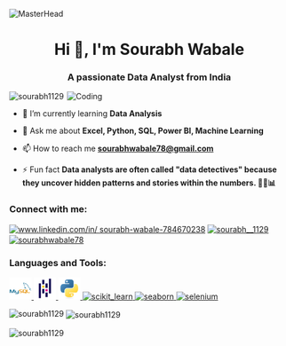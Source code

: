![MasterHead](https://visme.co/blog/wp-content/uploads/2020/06/animated-interactive-infographics-header-wide.gif)

<h1 align="center">Hi 👋, I'm Sourabh Wabale</h1>
<h3 align="center">A passionate Data Analyst from India</h3>
<img align="right" alt="Coding" width="400" src="https://indoanalytica.com/static/images/data-science-1.gif">


<p align="left"> <img src="https://komarev.com/ghpvc/?username=sourabh1129&label=Profile%20views&color=0e75b6&style=flat" alt="sourabh1129" /> </p>

- 🌱 I’m currently learning **Data Analysis**

- 💬 Ask me about **Excel, Python, SQL, Power BI, Machine Learning**

- 📫 How to reach me **sourabhwabale78@gmail.com**

- ⚡ Fun fact **Data analysts are often called "data detectives" because they uncover hidden patterns and stories within the numbers. 🕵️‍♂️📊**

<h3 align="left">Connect with me:</h3>
<p align="left">
<a href="https://linkedin.com/in/www.linkedin.com/in/ sourabh-wabale-784670238" target="blank"><img align="center" src="https://raw.githubusercontent.com/rahuldkjain/github-profile-readme-generator/master/src/images/icons/Social/linked-in-alt.svg" alt="www.linkedin.com/in/ sourabh-wabale-784670238" height="30" width="40" /></a>
<a href="https://instagram.com/sourabh__1129" target="blank"><img align="center" src="https://raw.githubusercontent.com/rahuldkjain/github-profile-readme-generator/master/src/images/icons/Social/instagram.svg" alt="sourabh__1129" height="30" width="40" /></a>
<a href="https://www.hackerrank.com/sourabhwabale78" target="blank"><img align="center" src="https://raw.githubusercontent.com/rahuldkjain/github-profile-readme-generator/master/src/images/icons/Social/hackerrank.svg" alt="sourabhwabale78" height="30" width="40" /></a>
</p>

<h3 align="left">Languages and Tools:</h3>
<p align="left"> <a href="https://www.mysql.com/" target="_blank" rel="noreferrer"> <img src="https://raw.githubusercontent.com/devicons/devicon/master/icons/mysql/mysql-original-wordmark.svg" alt="mysql" width="40" height="40"/> </a> <a href="https://pandas.pydata.org/" target="_blank" rel="noreferrer"> <img src="https://raw.githubusercontent.com/devicons/devicon/2ae2a900d2f041da66e950e4d48052658d850630/icons/pandas/pandas-original.svg" alt="pandas" width="40" height="40"/> </a> <a href="https://www.python.org" target="_blank" rel="noreferrer"> <img src="https://raw.githubusercontent.com/devicons/devicon/master/icons/python/python-original.svg" alt="python" width="40" height="40"/> </a> <a href="https://scikit-learn.org/" target="_blank" rel="noreferrer"> <img src="https://upload.wikimedia.org/wikipedia/commons/0/05/Scikit_learn_logo_small.svg" alt="scikit_learn" width="40" height="40"/> </a> <a href="https://seaborn.pydata.org/" target="_blank" rel="noreferrer"> <img src="https://seaborn.pydata.org/_images/logo-mark-lightbg.svg" alt="seaborn" width="40" height="40"/> </a> <a href="https://www.selenium.dev" target="_blank" rel="noreferrer"> <img src="https://raw.githubusercontent.com/detain/svg-logos/780f25886640cef088af994181646db2f6b1a3f8/svg/selenium-logo.svg" alt="selenium" width="40" height="40"/> </a> </p>

<p><img align="left" src="https://github-readme-stats.vercel.app/api/top-langs?username=sourabh1129&show_icons=true&locale=en&layout=compact" alt="sourabh1129" /></p>

<p>&nbsp;<img align="center" src="https://github-readme-stats.vercel.app/api?username=sourabh1129&show_icons=true&locale=en" alt="sourabh1129" /></p>

<p><img align="center" src="https://github-readme-streak-stats.herokuapp.com/?user=sourabh1129&" alt="sourabh1129" /></p>

